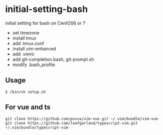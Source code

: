 # initial-setting-bash
initial setting for bash on CentOS6 or 7

- set timezone
- install tmux
- add .tmux.conf
- install vim-enhanced
- add .vimrc
- add git-completion.bash, git-prompt.sh
- modify .bash_profile

## Usage

```
$ /bin/sh setup.sh
```

## For vue and ts

```
git clone https://github.com/posva/vim-vue.git ~/.vim/bundle/vim-vue
git clone https://github.com/leafgarland/typescript-vim.git ~/.vim/bundle/typescript-vim
```
